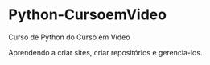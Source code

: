 # Python-CursoemVideo
 Curso de Python do Curso em Vídeo

Aprendendo a criar sites, criar repositórios e gerencia-los.